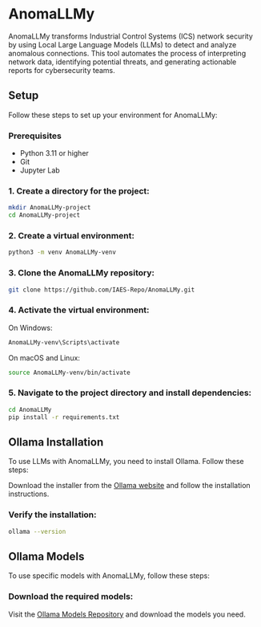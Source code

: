 # AnomaLLMy

AnomaLLMy transforms Industrial Control Systems (ICS) network security by using Local Large Language Models (LLMs) to detect and analyze anomalous connections. This tool automates the process of interpreting network data, identifying potential threats, and generating actionable reports for cybersecurity teams.

## Setup

Follow these steps to set up your environment for AnomaLLMy:

### Prerequisites

- Python 3.11 or higher
- Git
- Jupyter Lab

### 1. Create a directory for the project:

```bash
mkdir AnomaLLMy-project
cd AnomaLLMy-project
```

### 2. Create a virtual environment:

```bash
python3 -m venv AnomaLLMy-venv
```

### 3. Clone the AnomaLLMy repository:

```bash
git clone https://github.com/IAES-Repo/AnomaLLMy.git
```

### 4. Activate the virtual environment:

On Windows:

```bash
AnomaLLMy-venv\Scripts\activate
```

On macOS and Linux:

```bash
source AnomaLLMy-venv/bin/activate
```

### 5. Navigate to the project directory and install dependencies:

```bash
cd AnomaLLMy
pip install -r requirements.txt
```

## Ollama Installation

To use LLMs with AnomaLLMy, you need to install Ollama. Follow these steps:

Download the installer from the [Ollama website](https://ollama.com/download) and follow the installation instructions.

### Verify the installation:

```bash
ollama --version
```

## Ollama Models

To use specific models with AnomaLLMy, follow these steps:

### Download the required models:

Visit the [Ollama Models Repository](https://ollama.com/models) and download the models you need.


